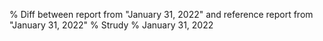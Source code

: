 % Diff between report from "January 31, 2022" and reference report from "January 31, 2022"
% Strudy
% January 31, 2022


